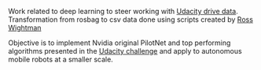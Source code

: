 Work related to deep learning to steer working with [Udacity drive
data](https://github.com/udacity/self-driving-car/tree/master/datasets/CH2).
Transformation from rosbag to csv data done using scripts created by [Ross Wightman](https://github.com/rwightman/udacity-driving-reader)

Objective is to implement Nvidia original PilotNet and top performing algorithms
presented in the [Udacity
challenge](https://github.com/udacity/self-driving-car/tree/master/steering-models/community-models)
and apply to autonomous mobile robots at a smaller scale.
